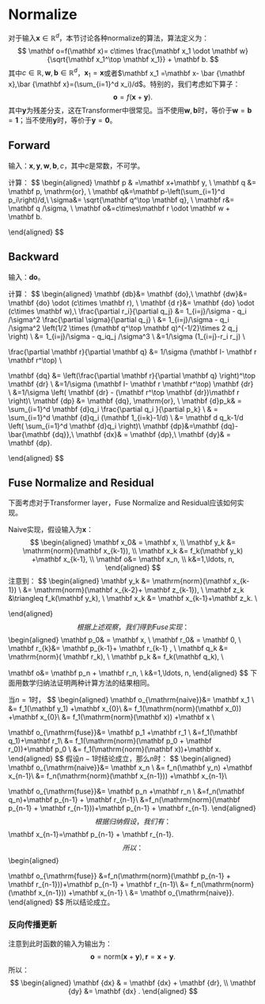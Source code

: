 # Normalize

对于输入$\mathbf x\in \mathbb R^d$，本节讨论各种normalize的算法，算法定义为：
$$
\mathbf o=f(\mathbf x)= c\times \frac{\mathbf x_1 \odot \mathbf w}{\sqrt{\mathbf x_1^\top \mathbf x_1}} + \mathbf b.
$$
其中$c\in\mathbb R, \mathbf w, \mathbf b\in \mathbb R^d$，$\mathbf x_1 = \mathbf x$或者$\mathbf x_1 =\mathbf x- \bar {\mathbf x},\bar {\mathbf x}=(\sum_{i=1}^d x_i)/d$。特别的，我们考虑如下算子：
$$
\mathbf o= f(\mathbf x + \mathbf y).
$$
其中$\mathbf y$为残差分支，这在Transformer中很常见。当不使用$\mathbf w, \mathbf b$时，等价于$\mathbf w=\mathbf b=\mathbf 1$；当不使用$\mathbf y$时，等价于$\mathbf y=\mathbf 0$。



## Forward

输入：$\mathbf x, \mathbf y, \mathbf w, \mathbf b, c$，其中$c$是常数，不可学。

计算：
$$
\begin{aligned}
\mathbf p  & =\mathbf x+\mathbf y, \\
\mathbf q &= \mathbf p, \mathrm{or}, \\
\mathbf q&=\mathbf p-\left(\sum_{i=1}^d p_i\right)/d,\\
\sigma&= \sqrt{\mathbf q^\top \mathbf q}, \\
\mathbf r&= \mathbf q /\sigma, \\
\mathbf o&=c\times\mathbf r \odot \mathbf w + \mathbf b.

\end{aligned}
$$


## Backward

输入：$\mathbf {do}$。

计算：
$$
\begin{aligned}
\mathbf {db}&= \mathbf {do},\\
\mathbf {dw}&= \mathbf {do} \odot (c\times \mathbf r),  \\
\mathbf {d r}&= \mathbf {do} \odot (c\times \mathbf w),\\
\frac{\partial r_i}{\partial q_j}
&= 1_{i=j}/\sigma - q_i /\sigma^2 \frac{\partial \sigma}{\partial q_j}  \\
&= 1_{i=j}/\sigma - q_i /\sigma^2 \left(1/2 \times  (\mathbf q^\top \mathbf q)^{-1/2}\times 2 q_j \right)   \\
&= 1_{i=j}/\sigma - q_iq_j /\sigma^3   \\
&=1/\sigma  (1_{i=j}-r_i r_j)   \\

\frac{\partial \mathbf r}{\partial \mathbf q}
&= 1/\sigma (\mathbf I- \mathbf r \mathbf r^\top) \\


\mathbf {dq}
&= \left(\frac{\partial \mathbf r}{\partial \mathbf q} \right)^\top \mathbf {dr}  \\
&=1/\sigma (\mathbf I- \mathbf r \mathbf r^\top) \mathbf {dr}  \\
&=1/\sigma  \left( \mathbf {dr}  - (\mathbf r^\top \mathbf {dr})\mathbf r    \right)\\
\mathbf {dp} &= \mathbf {dq}, \mathrm{or}, \\
\mathbf {d}p_k& = \sum_{i=1}^d \mathbf {d}q_i \frac{\partial q_i }{\partial p_k} \\
& = \sum_{i=1}^d \mathbf {d}q_i (\mathbf 1_{i=k}-1/d) \\
&=  \mathbf d q_k-1/d \left( \sum_{i=1}^d \mathbf {d}q_i  \right)\\
\mathbf {dp}&=\mathbf {dq}-\bar{\mathbf {dq}},\\
\mathbf {dx}& = \mathbf {dp},\\
\mathbf {dy}& = \mathbf {dp}.

\end{aligned}
$$

## Fuse Normalize and Residual

下面考虑对于Transformer layer，Fuse Normalize and Residual应该如何实现。

Naive实现，假设输入为$\mathbf x$：
$$
\begin{aligned}
\mathbf x_0& = \mathbf x, \\
\mathbf y_k &= \mathrm{norm}(\mathbf x_{k-1}), \\
\mathbf x_k &= f_k(\mathbf y_k) +\mathbf x_{k-1},  \\
\mathbf o&= \mathbf x_n, \\
k&=1,\ldots, n,
\end{aligned}
$$
注意到：
$$
\begin{aligned}
\mathbf y_k &= \mathrm{norm}(\mathbf x_{k-1}) \\
&= \mathrm{norm}(\mathbf x_{k-2}+ \mathbf z_{k-1}), \\
 \mathbf z_k &\triangleq f_k(\mathbf y_k), \\
 \mathbf x_k &= \mathbf x_{k-1}+\mathbf z_k. \\


\end{aligned}
$$
根据上述观察，我们得到Fuse实现：
$$
\begin{aligned}
\mathbf p_0& = \mathbf x, \\
\mathbf r_0& = \mathbf 0, \\
\mathbf r_{k}&= \mathbf p_{k-1}+ \mathbf r_{k-1} , \\
\mathbf q_k &=   \mathrm{norm}( \mathbf r_k), \\
\mathbf p_k &= f_k(\mathbf q_k), \\

\mathbf o&= \mathbf p_n + \mathbf r_n, \\
k&=1,\ldots, n,
\end{aligned}
$$
下面用数学归纳法证明两种计算方法的结果相同。

当$n=1$时，
$$
\begin{aligned}
\mathbf o_{\mathrm{naive}}&= \mathbf x_1 \\
&= f_1(\mathbf y_1) +\mathbf x_{0}\\
&=  f_1(\mathrm{norm}(\mathbf x_0)) +\mathbf x_{0}\\
&=  f_1(\mathrm{norm}(\mathbf x)) +\mathbf x  \\

\mathbf o_{\mathrm{fuse}}&= \mathbf p_1 +\mathbf r_1 \\
&=f_1(\mathbf q_1)+\mathbf r_1\\
&= f_1(\mathrm{norm}(\mathbf p_0 + \mathbf r_0))+\mathbf p_0 \\
&= f_1(\mathrm{norm}(\mathbf x))+\mathbf x.
\end{aligned}
$$
假设$n-1$时结论成立，那么$n$时：
$$
\begin{aligned}
\mathbf o_{\mathrm{naive}}&= \mathbf x_n \\
&= f_n(\mathbf y_n) +\mathbf x_{n-1}\\
&=  f_n(\mathrm{norm}(\mathbf x_{n-1})) +\mathbf x_{n-1}\\


\mathbf o_{\mathrm{fuse}}&= \mathbf p_n +\mathbf r_n \\
&=f_n(\mathbf q_n)+\mathbf p_{n-1} + \mathbf r_{n-1}\\
&=f_n(\mathrm{norm}(\mathbf p_{n-1} + \mathbf r_{n-1}))+\mathbf p_{n-1} + \mathbf r_{n-1}.
\end{aligned}
$$
根据归纳假设，我们有：
$$
\mathbf x_{n-1}=\mathbf p_{n-1} + \mathbf r_{n-1}.
$$
所以：
$$
\begin{aligned}

\mathbf o_{\mathrm{fuse}}
&=f_n(\mathrm{norm}(\mathbf p_{n-1} + \mathbf r_{n-1}))+\mathbf p_{n-1} + \mathbf r_{n-1}\\
&=  f_n(\mathrm{norm}(\mathbf x_{n-1})) +\mathbf x_{n-1} \\
&= \mathbf o_{\mathrm{naive}}.
\end{aligned}
$$
所以结论成立。

### 反向传播更新

注意到此时函数的输入为输出为：
$$
\mathbf o =\mathrm{norm}(\mathbf x+ \mathbf y), \mathbf r=\mathbf x+\mathbf y.
$$
所以：
$$
\begin{aligned}
\mathbf {dx} & = \mathbf {dx} + \mathbf {dr}, \\
\mathbf {dy}  &= \mathbf {dx} .
\end{aligned}
$$
